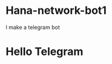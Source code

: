 # Hana-network-bot1
I make a telegram bot 
<!DOCTYPE html>
<html lang="en">
<head>
  <meta charset="UTF-8" />
  <meta name="viewport" content="width=device-width, initial-scale=1.0" />
  <title>Hana Web App</title>

  <!-- Telegram Web App SDK -->
  <script src="https://telegram.org/js/telegram-web-app.js"></script>
</head>
<body>
  <h1>Hello Telegram</h1>
</body>
</html>
